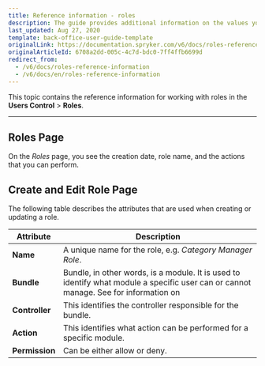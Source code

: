 ```yaml
---
title: Reference information - roles
description: The guide provides additional information on the values you enter when creating or editing roles in the Back Office.
last_updated: Aug 27, 2020
template: back-office-user-guide-template
originalLink: https://documentation.spryker.com/v6/docs/roles-reference-information
originalArticleId: 6708a2dd-005c-4c7d-bdc0-7ff4ffb6699d
redirect_from:
  - /v6/docs/roles-reference-information
  - /v6/docs/en/roles-reference-information
---
```


This topic contains the reference information for working with roles in the **Users Control** > **Roles**.
***
## Roles Page
On the *Roles* page, you see the creation date, role name, and the actions that you can perform.

## Create and Edit Role Page

The following table describes the attributes that are used when creating or updating a role.

| Attribute | Description|
| --- | --- |
| **Name** |A unique name for the role, e.g. _Category Manager Role_. |
|**Bundle**  | Bundle, in other words, is a module. It is used to identify what module a specific user can or cannot manage. See for information on  |
|**Controller**  | This identifies the controller responsible for the bundle. |
| **Action** | This identifies what action can be performed for a specific module.  |
| **Permission** | Can be either allow or deny. |

